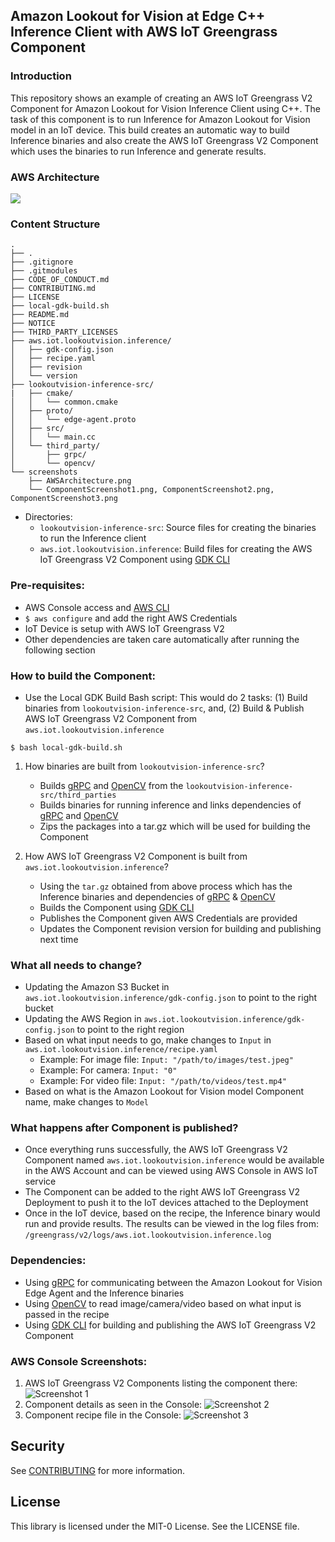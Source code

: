 ## Amazon Lookout for Vision at Edge C++ Inference Client with AWS IoT Greengrass Component

### Introduction
This repository shows an example of creating an AWS IoT Greengrass V2 Component for Amazon Lookout for Vision Inference Client using C++. The task of this component is to run Inference for Amazon Lookout for Vision model in an IoT device. This build creates an automatic way to build Inference binaries and also create the AWS IoT Greengrass V2 Component which uses the binaries to run Inference and generate results.

### AWS Architecture
![](screenshots/AWSArchitecture.png)

### Content Structure
```
.
├── .
├── .gitignore
├── .gitmodules
├── CODE_OF_CONDUCT.md
├── CONTRIBUTING.md
├── LICENSE
├── local-gdk-build.sh
├── README.md
├── NOTICE
├── THIRD_PARTY_LICENSES
├── aws.iot.lookoutvision.inference/
│   ├── gdk-config.json
│   ├── recipe.yaml
│   ├── revision
│   └── version
├── lookoutvision-inference-src/
|   ├── cmake/
│   │   └── common.cmake
│   ├── proto/
│   │   └── edge-agent.proto
│   ├── src/
│   │   └── main.cc
│   └── third_party/
│       ├── grpc/
│       └── opencv/
└── screenshots
    ├── AWSArchitecture.png
    └── ComponentScreenshot1.png, ComponentScreenshot2.png, ComponentScreenshot3.png
```

* Directories:
    - `lookoutvision-inference-src`: Source files for creating the binaries to run the Inference client
    - `aws.iot.lookoutvision.inference`: Build files for creating the AWS IoT Greengrass V2 Component using [GDK CLI](https://docs.aws.amazon.com/greengrass/v2/developerguide/greengrass-development-kit-cli.html)

### Pre-requisites:
- AWS Console access and [AWS CLI](https://aws.amazon.com/cli/)
- `$ aws configure` and add the right AWS Credentials
- IoT Device is setup with AWS IoT Greengrass V2
- Other dependencies are taken care automatically after running the following section

### How to build the Component:
- Use the Local GDK Build Bash script: This would do 2 tasks: (1) Build binaries from `lookoutvision-inference-src`, and, (2) Build & Publish AWS IoT Greengrass V2 Component from `aws.iot.lookoutvision.inference`
```
$ bash local-gdk-build.sh
```

1. How binaries are built from `lookoutvision-inference-src`?
    - Builds [gRPC](https://grpc.io) and [OpenCV](https://opencv.org) from the `lookoutvision-inference-src/third_parties`
    - Builds binaries for running inference and links dependencies of [gRPC](https://grpc.io) and [OpenCV](https://opencv.org)
    - Zips the packages into a tar.gz which will be used for building the Component

2. How AWS IoT Greengrass V2 Component is built from `aws.iot.lookoutvision.inference`?
    - Using the `tar.gz` obtained from above process which has the Inference binaries and dependencies of [gRPC](https://grpc.io) & [OpenCV](https://opencv.org)
    - Builds the Component using [GDK CLI](https://docs.aws.amazon.com/greengrass/v2/developerguide/greengrass-development-kit-cli.html)
    - Publishes the Component given AWS Credentials are provided
    - Updates the Component revision version for building and publishing next time

### What all needs to change?
- Updating the Amazon S3 Bucket in `aws.iot.lookoutvision.inference/gdk-config.json` to point to the right bucket
- Updating the AWS Region in `aws.iot.lookoutvision.inference/gdk-config.json` to point to the right region
- Based on what input needs to go, make changes to `Input` in `aws.iot.lookoutvision.inference/recipe.yaml`
    - Example: For image file: `Input: "/path/to/images/test.jpeg"`
    - Example: For camera: `Input: "0"`
    - Example: For video file: `Input: "/path/to/videos/test.mp4"`
- Based on what is the Amazon Lookout for Vision model Component name, make changes to `Model`

### What happens after Component is published?
- Once everything runs successfully, the AWS IoT Greengrass V2 Component named `aws.iot.lookoutvision.inference` would be available in the AWS Account and can be viewed using AWS Console in AWS IoT service
- The Component can be added to the right AWS IoT Greengrass V2 Deployment to push it to the IoT devices attached to the Deployment
- Once in the IoT device, based on the recipe, the Inference binary would run and provide results. The results can be viewed in the log files from: `/greengrass/v2/logs/aws.iot.lookoutvision.inference.log`

### Dependencies:
- Using [gRPC](https://grpc.io) for communicating between the Amazon Lookout for Vision Edge Agent and the Inference binaries
- Using [OpenCV](https://opencv.org) to read image/camera/video based on what input is passed in the recipe
- Using [GDK CLI](https://docs.aws.amazon.com/greengrass/v2/developerguide/greengrass-development-kit-cli.html) for building and publishing the AWS IoT Greengrass V2 Component

### AWS Console Screenshots:
1. AWS IoT Greengrass V2 Components listing the component there:
![Screenshot 1](screenshots/ComponentScreenshot1.png)
2. Component details as seen in the Console:
![Screenshot 2](screenshots/ComponentScreenshot2.png)
3. Component recipe file in the Console:
![Screenshot 3](screenshots/ComponentScreenshot3.png)

## Security

See [CONTRIBUTING](CONTRIBUTING.md#security-issue-notifications) for more information.

## License

This library is licensed under the MIT-0 License. See the LICENSE file.

